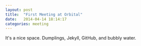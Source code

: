 ```yaml
---
layout: post
title:  "First Meeting at Orbital"
date:   2014-04-14 18:14:17
categories: meeting
---
```


It's a nice space. Dumplings, Jekyll, GitHub, and bubbly water.